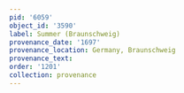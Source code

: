 ```yaml
---
pid: '6059'
object_id: '3590'
label: Summer (Braunschweig)
provenance_date: '1697'
provenance_location: Germany, Braunschweig
provenance_text:
order: '1201'
collection: provenance
---
```

